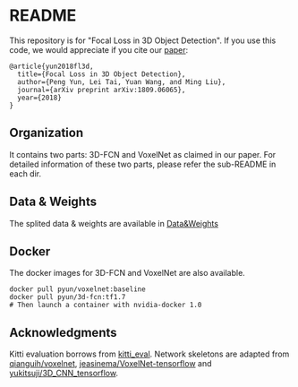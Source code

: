 # README
This repository is for "Focal Loss in 3D Object Detection".
If you use this code, we would appreciate if you cite our [paper](https://arxiv.org/abs/1809.06065):
```
@article{yun2018fl3d,
  title={Focal Loss in 3D Object Detection},
  author={Peng Yun, Lei Tai, Yuan Wang, and Ming Liu},
  journal={arXiv preprint arXiv:1809.06065},
  year={2018}
}
``` 

## Organization
It contains two parts: 3D-FCN and VoxelNet as claimed in our paper.
For detailed information of these two parts, please refer the sub-README in each dir.
## Data & Weights
The splited data & weights are available in [Data&Weights](https://hkustconnect-my.sharepoint.com/:f:/g/personal/pyun_connect_ust_hk/EvB4NEzNw7xGqSGVGoJyWIgBCiTNUhZYOC30stN0xpTnCg?e=1KaHDp)
## Docker
The docker images for 3D-FCN and VoxelNet are also available.
```
docker pull pyun/voxelnet:baseline
docker pull pyun/3d-fcn:tf1.7
# Then launch a container with nvidia-docker 1.0
```
## Acknowledgments
Kitti evaluation borrows from [kitti_eval](https://github.com/prclibo/kitti_eval).
Network skeletons are adapted from [qianguih/voxelnet](https://github.com/qianguih/voxelnet), [jeasinema/VoxelNet-tensorflow](https://github.com/jeasinema/VoxelNet-tensorflow) and [yukitsuji/3D_CNN_tensorflow](https://github.com/yukitsuji/3D_CNN_tensorflow).
